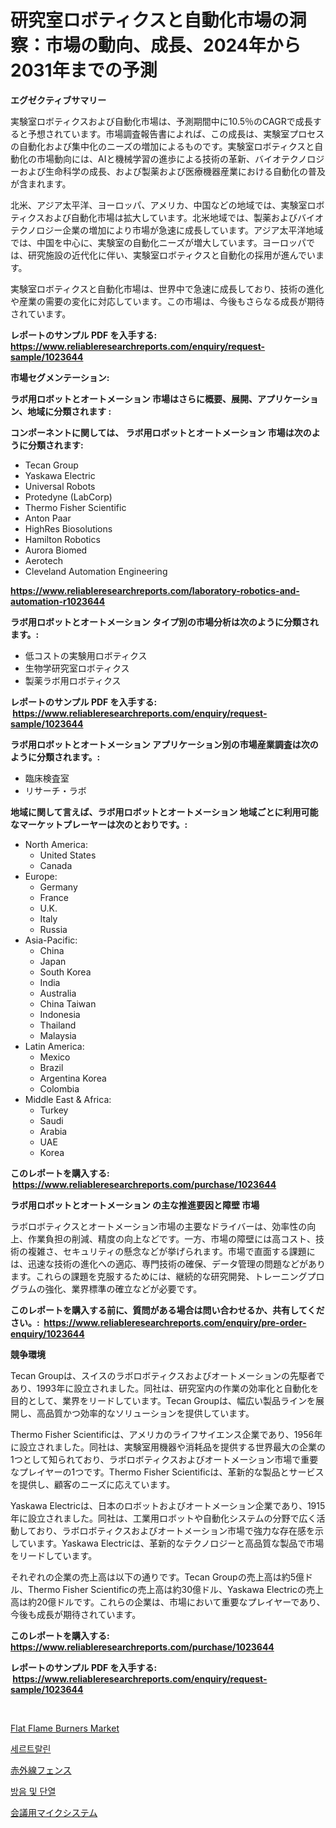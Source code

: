 <p><h1>研究室ロボティクスと自動化市場の洞察：市場の動向、成長、2024年から2031年までの予測</h1></p><p><strong>エグゼクティブサマリー</strong></p>
<p><p>実験室ロボティクスおよび自動化市場は、予測期間中に10.5％のCAGRで成長すると予想されています。市場調査報告書によれば、この成長は、実験室プロセスの自動化および集中化のニーズの増加によるものです。実験室ロボティクスと自動化の市場動向には、AIと機械学習の進歩による技術の革新、バイオテクノロジーおよび生命科学の成長、および製薬および医療機器産業における自動化の普及が含まれます。</p><p>北米、アジア太平洋、ヨーロッパ、アメリカ、中国などの地域では、実験室ロボティクスおよび自動化市場は拡大しています。北米地域では、製薬およびバイオテクノロジー企業の増加により市場が急速に成長しています。アジア太平洋地域では、中国を中心に、実験室の自動化ニーズが増大しています。ヨーロッパでは、研究施設の近代化に伴い、実験室ロボティクスと自動化の採用が進んでいます。</p><p>実験室ロボティクスと自動化市場は、世界中で急速に成長しており、技術の進化や産業の需要の変化に対応しています。この市場は、今後もさらなる成長が期待されています。</p></p>
<p><strong>レポートのサンプル PDF を入手する: <a href="https://www.reliableresearchreports.com/enquiry/request-sample/1023644">https://www.reliableresearchreports.com/enquiry/request-sample/1023644</a></strong></p>
<p><strong>市場セグメンテーション:</strong></p>
<p><strong> ラボ用ロボットとオートメーション 市場はさらに概要、展開、アプリケーション、地域に分類されます :</strong></p>
<p><strong>コンポーネントに関しては、 ラボ用ロボットとオートメーション 市場は次のように分類されます: &nbsp;</strong></p>
<p><ul><li>Tecan Group</li><li>Yaskawa Electric</li><li>Universal Robots</li><li>Protedyne (LabCorp)</li><li>Thermo Fisher Scientific</li><li>Anton Paar</li><li>HighRes Biosolutions</li><li>Hamilton Robotics</li><li>Aurora Biomed</li><li>Aerotech</li><li>Cleveland Automation Engineering</li></ul></p>
<p><strong><a href="https://www.reliableresearchreports.com/laboratory-robotics-and-automation-r1023644">https://www.reliableresearchreports.com/laboratory-robotics-and-automation-r1023644</a></strong></p>
<p><strong> ラボ用ロボットとオートメーション タイプ別の市場分析は次のように分類されます。:</strong></p>
<p><ul><li>低コストの実験用ロボティクス</li><li>生物学研究室ロボティクス</li><li>製薬ラボ用ロボティクス</li></ul></p>
<p><strong>レポートのサンプル PDF を入手する: &nbsp;<a href="https://www.reliableresearchreports.com/enquiry/request-sample/1023644">https://www.reliableresearchreports.com/enquiry/request-sample/1023644</a></strong></p>
<p><strong> ラボ用ロボットとオートメーション アプリケーション別の市場産業調査は次のように分類されます。:</strong></p>
<p><ul><li>臨床検査室</li><li>リサーチ・ラボ</li></ul></p>
<p><strong>地域に関して言えば、ラボ用ロボットとオートメーション 地域ごとに利用可能なマーケットプレーヤーは次のとおりです。:</strong></p>
<p><ul>
    <li>
        North America:
        <ul>
            <li>United States</li>
            <li>Canada</li>
        </ul>
    </li>
    <li>
        Europe:
        <ul>
            <li>Germany</li>
            <li>France</li>
            <li>U.K.</li>
            <li>Italy</li>
            <li>Russia</li>
        </ul>
    </li>
    <li>
        Asia-Pacific:
        <ul>
            <li>China</li>
            <li>Japan</li>
            <li>South Korea</li>
            <li>India</li>
            <li>Australia</li>
            <li>China Taiwan</li>
            <li>Indonesia</li>
            <li>Thailand</li>
            <li>Malaysia</li>
        </ul>
    </li>
    <li>
        Latin America:
        <ul>
            <li>Mexico</li>
            <li>Brazil</li>
            <li>Argentina Korea</li>
            <li>Colombia</li>
        </ul>
    </li>
    <li>
        Middle East & Africa:
        <ul>
            <li>Turkey</li>
            <li>Saudi</li>
            <li>Arabia</li>
            <li>UAE</li>
            <li>Korea</li>
        </ul>
    </li>
    </ul></p>
<p><strong>このレポートを購入する: &nbsp;<a href="https://www.reliableresearchreports.com/purchase/1023644">https://www.reliableresearchreports.com/purchase/1023644</a></strong></p>
<p><strong>ラボ用ロボットとオートメーション の主な推進要因と障壁 市場</strong></p>
<p><p>ラボロボティクスとオートメーション市場の主要なドライバーは、効率性の向上、作業負担の削減、精度の向上などです。一方、市場の障壁には高コスト、技術の複雑さ、セキュリティの懸念などが挙げられます。市場で直面する課題には、迅速な技術の進化への適応、専門技術の確保、データ管理の問題などがあります。これらの課題を克服するためには、継続的な研究開発、トレーニングプログラムの強化、業界標準の確立などが必要です。</p></p>
<p><strong>このレポートを購入する前に、質問がある場合は問い合わせるか、共有してください。:&nbsp; <a href="https://www.reliableresearchreports.com/enquiry/pre-order-enquiry/1023644">https://www.reliableresearchreports.com/enquiry/pre-order-enquiry/1023644</a></strong></p>
<p><strong>競争環境</strong></p>
<p><p>Tecan Groupは、スイスのラボロボティクスおよびオートメーションの先駆者であり、1993年に設立されました。同社は、研究室内の作業の効率化と自動化を目的として、業界をリードしています。Tecan Groupは、幅広い製品ラインを展開し、高品質かつ効率的なソリューションを提供しています。</p><p>Thermo Fisher Scientificは、アメリカのライフサイエンス企業であり、1956年に設立されました。同社は、実験室用機器や消耗品を提供する世界最大の企業の1つとして知られており、ラボロボティクスおよびオートメーション市場で重要なプレイヤーの1つです。Thermo Fisher Scientificは、革新的な製品とサービスを提供し、顧客のニーズに応えています。</p><p>Yaskawa Electricは、日本のロボットおよびオートメーション企業であり、1915年に設立されました。同社は、工業用ロボットや自動化システムの分野で広く活動しており、ラボロボティクスおよびオートメーション市場で強力な存在感を示しています。Yaskawa Electricは、革新的なテクノロジーと高品質な製品で市場をリードしています。</p><p>それぞれの企業の売上高は以下の通りです。Tecan Groupの売上高は約5億ドル、Thermo Fisher Scientificの売上高は約30億ドル、Yaskawa Electricの売上高は約20億ドルです。これらの企業は、市場において重要なプレイヤーであり、今後も成長が期待されています。</p></p>
<p><strong>このレポートを購入する: &nbsp; <a href="https://www.reliableresearchreports.com/purchase/1023644">https://www.reliableresearchreports.com/purchase/1023644</a></strong></p>
<p><strong>レポートのサンプル PDF を入手する: &nbsp;<a href="https://www.reliableresearchreports.com/enquiry/request-sample/1023644">https://www.reliableresearchreports.com/enquiry/request-sample/1023644</a></strong><strong></strong></p>
<p>&nbsp;</p>
<p><p><a href="https://github.com/okotobwrhuteie/Market-Research-Report-List-2/blob/main/flat-flame-burners-market.md">Flat Flame Burners Market</a></p><p><a href="https://medium.com/@maksymilianbaran1901/%EC%84%B8%ED%8A%B8%EB%9E%84%EB%A6%B0-%EC%8B%9C%EC%9E%A5-%EC%84%B1%EA%B3%B5%EC%A0%81%EC%9D%B8-%EB%B9%84%EC%A6%88%EB%8B%88%EC%8A%A4-%EC%A0%84%EB%9E%B5%EC%9D%98-%ED%95%B5%EC%8B%AC-%EC%9A%94%EC%86%8C-2031%EB%85%84%EA%B9%8C%EC%A7%80-%EC%98%88%EC%B8%A1-e8003efb8265">세르트랄린</a></p><p><a href="https://medium.com/@anabelavenport7854/%E8%B5%A4%E5%A4%96%E7%B7%9A%E3%83%95%E3%82%A7%E3%83%B3%E3%82%B9%E5%B8%82%E5%A0%B4-2031%E5%B9%B4%E3%81%BE%E3%81%A7%E3%81%AE%E6%88%90%E5%8A%9F%E3%81%99%E3%82%8B%E3%83%93%E3%82%B8%E3%83%8D%E3%82%B9%E6%88%A6%E7%95%A5%E3%81%AE%E9%8D%B5-f42125dd5cff">赤外線フェンス</a></p><p><a href="https://medium.com/@hugofirst44/%EC%86%8C%EB%A6%AC%EC%99%80-%EC%97%B4-%EC%A0%88%EC%97%B0-%EC%8B%9C%EC%9E%A5-%EC%A0%84%EB%A7%9D-%EC%82%B0%EC%97%85-%EA%B0%9C%EC%9A%94-%EB%B0%8F-%EC%98%88%EC%B8%A1-2024%EB%85%84%EB%B6%80%ED%84%B0-2031%EB%85%84-eca29c55666d">방음 및 단열</a></p><p><a href="https://github.com/SarahFahey88/Market-Research-Report-List-1/blob/main/363160027597.md">会議用マイクシステム</a></p></p>